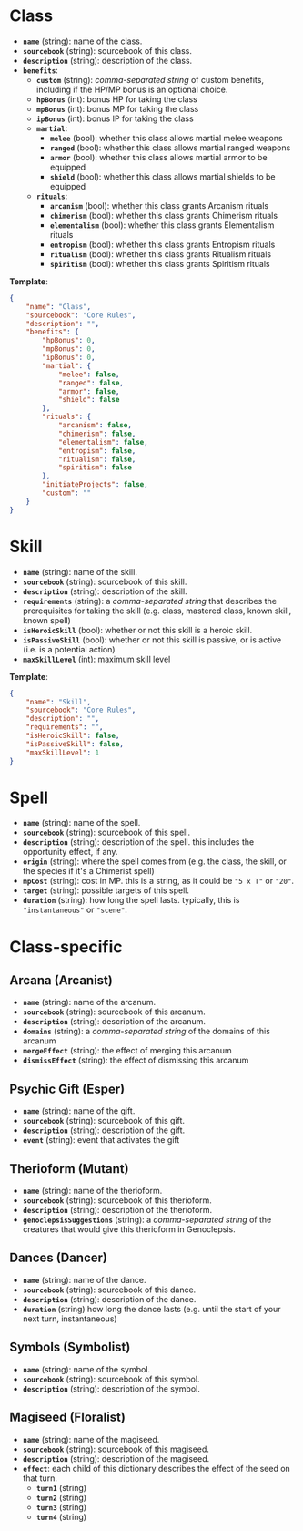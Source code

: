 # Class
- **`name`** (string): name of the class. 
- **`sourcebook`** (string): sourcebook of this class.
- **`description`** (string): description of the class.
- **`benefits`**:
  - **`custom`** (string): *comma-separated string* of custom benefits, including if the HP/MP bonus is an optional choice.
  - **`hpBonus`** (int): bonus HP for taking the class
  - **`mpBonus`** (int): bonus MP for taking the class
  - **`ipBonus`** (int): bonus IP for taking the class
  - **`martial`**:
	- **`melee`** (bool): whether this class allows martial melee weapons
	- **`ranged`** (bool): whether this class allows martial ranged weapons
	- **`armor`** (bool): whether this class allows martial armor to be equipped
	- **`shield`** (bool): whether this class allows martial shields to be equipped
  - **`rituals`**:
	- **`arcanism`** (bool): whether this class grants Arcanism rituals
	- **`chimerism`** (bool): whether this class grants Chimerism rituals
	- **`elementalism`** (bool): whether this class grants Elementalism rituals
	- **`entropism`** (bool): whether this class grants Entropism rituals
	- **`ritualism`** (bool): whether this class grants Ritualism rituals
	- **`spiritism`** (bool): whether this class grants Spiritism  rituals

**Template**:
```json
{
    "name": "Class",
    "sourcebook": "Core Rules",
    "description": "",
    "benefits": {
        "hpBonus": 0,
        "mpBonus": 0,
        "ipBonus": 0,
        "martial": {
            "melee": false,
            "ranged": false,
            "armor": false,
            "shield": false
        },
        "rituals": {
            "arcanism": false,
            "chimerism": false,
            "elementalism": false,
            "entropism": false,
            "ritualism": false,
            "spiritism": false
        },
	    "initiateProjects": false,
		"custom": ""
    }
}
```

# Skill
- **`name`** (string): name of the skill. 
- **`sourcebook`** (string): sourcebook of this skill.
- **`description`** (string): description of the skill.
- **`requirements`** (string): a *comma-separated string* that describes the prerequisites for taking the skill (e.g. class, mastered class, known skill, known spell)
- **`isHeroicSkill`** (bool): whether or not this skill is a heroic skill.
- **`isPassiveSkill`** (bool): whether or not this skill is passive, or is active (i.e. is a potential action)
- **`maxSkillLevel`** (int): maximum skill level

**Template**:
```json
{
    "name": "Skill",
    "sourcebook": "Core Rules",
    "description": "",
	"requirements": "",
	"isHeroicSkill": false,
	"isPassiveSkill": false,
	"maxSkillLevel": 1
}
```

# Spell
- **`name`** (string): name of the spell. 
- **`sourcebook`** (string): sourcebook of this spell.
- **`description`** (string): description of the spell. this includes the opportunity effect, if any.
- **`origin`** (string): where the spell comes from (e.g. the class, the skill, or the species if it's a Chimerist spell)
- **`mpCost`** (string): cost in MP. this is a string, as it could be `"5 x T"` or `"20"`.
- **`target`** (string): possible targets of this spell.
- **`duration`** (string): how long the spell lasts. typically, this is `"instantaneous"` or `"scene"`.

# Class-specific
## Arcana (Arcanist)
- **`name`** (string): name of the arcanum.
- **`sourcebook`** (string): sourcebook of this arcanum.
- **`description`** (string): description of the arcanum.
- **`domains`** (string): a *comma-separated string* of the domains of this arcanum
- **`mergeEffect`** (string): the effect of merging this arcanum
- **`dismissEffect`** (string): the effect of dismissing this arcanum

## Psychic Gift (Esper)
- **`name`** (string): name of the gift. 
- **`sourcebook`** (string): sourcebook of this gift.
- **`description`** (string): description of the gift.
- **`event`** (string): event that activates the gift

## Therioform (Mutant)
- **`name`** (string): name of the therioform. 
- **`sourcebook`** (string): sourcebook of this therioform.
- **`description`** (string): description of the therioform.
- **`genoclepsisSuggestions`** (string): a *comma-separated string* of the creatures that would give this therioform in Genoclepsis.

## Dances (Dancer)
- **`name`** (string): name of the dance. 
- **`sourcebook`** (string): sourcebook of this dance.
- **`description`** (string): description of the dance.
- **`duration`** (string) how long the dance lasts (e.g. until the start of your next turn, instantaneous)

## Symbols (Symbolist)
- **`name`** (string): name of the symbol. 
- **`sourcebook`** (string): sourcebook of this symbol.
- **`description`** (string): description of the symbol.

## Magiseed (Floralist)
- **`name`** (string): name of the magiseed. 
- **`sourcebook`** (string): sourcebook of this magiseed.
- **`description`** (string): description of the magiseed.
- **`effect`**: each child of this dictionary describes the effect of the seed on that turn.
  - **`turn1`** (string)
  - **`turn2`** (string)
  - **`turn3`** (string)
  - **`turn4`** (string)

